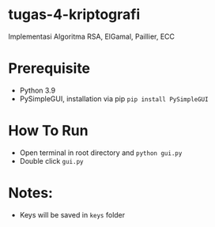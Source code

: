# tugas-4-kriptografi
Implementasi Algoritma RSA, ElGamal, Paillier, ECC

# Prerequisite
- Python 3.9
- PySimpleGUI, installation via pip `pip install PySimpleGUI`

# How To Run
- Open terminal in root directory and `python gui.py` 
- Double click `gui.py`

# Notes:
- Keys will be saved in `keys` folder 
